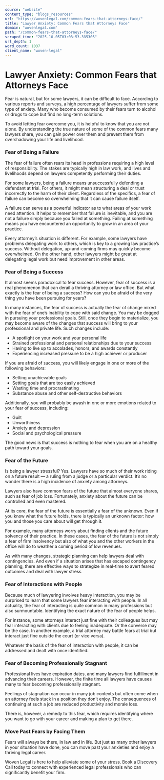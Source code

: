 ```yaml
---
source: "website"
content_type: "blogs_resources"
url: "https://wovenlegal.com/common-fears-that-attorneys-face/"
title: "Lawyer Anxiety: Common Fears that Attorneys Face"
domain: "wovenlegal.com"
path: "/common-fears-that-attorneys-face/"
scraped_time: "2025-10-05T03:03:53.385305"
url_depth: 1
word_count: 1037
client_name: "woven-legal"
---
```


# Lawyer Anxiety: Common Fears that Attorneys Face

Fear is natural, but for some lawyers, it can be difficult to face. According to various reports and surveys, a high percentage of lawyers suffer from some type of anxiety. Many who become consumed by their fears turn to alcohol or drugs to cope but find no long-term solutions.

To avoid letting fear overcome you, it is helpful to know that you are not alone. By understanding the true nature of some of the common fears many lawyers share, you can gain power over them and prevent them from overshadowing your life and livelihood.

### Fear of Being a Failure

The fear of failure often rears its head in professions requiring a high level of responsibility. The stakes are typically high in law work, and lives and livelihoods depend on lawyers competently performing their duties.

For some lawyers, being a failure means unsuccessfully defending a defendant at trial. For others, it might mean structuring a deal or trust incorrectly to the harm of their client. Regardless of the specifics, a fear of failure can become so overwhelming that it can cause failure itself.

A failure can serve as a powerful indicator as to what areas of your work need attention. It helps to remember that failure is inevitable, and you are not a failure simply because you failed at something. Failing at something means you have encountered an opportunity to grow in an area of your practice.

Every attorney’s situation is different. For example, some lawyers have problems delegating work to others, which is key to a growing law practice’s success. Without delegation, up-and-coming firms may quickly become overwhelmed. On the other hand, other lawyers might be great at delegating legal work but need improvement in other areas.

### Fear of Being a Success

It almost seems paradoxical to fear success. However, fear of success is a real phenomenon that can derail a thriving attorney or law office. But what exactly is the fear of being a success? How can you be afraid of the very thing you have been pursuing for years?

In many instances, the fear of success is actually the fear of change mixed with the fear of one’s inability to cope with said change. You may be dogged in pursuing your professional goals. Still, once they begin to materialize, you may become aware of the changes that success will bring to your professional and private life. Such changes include:

* A spotlight on your work and your personal life
* Strained professional and personal relationships due to your success
* Having to live up to accolades, honors, and awards constantly
* Experiencing increased pressure to be a high achiever or producer

If you are afraid of success, you will likely engage in one or more of the following behaviors:

* Setting unachievable goals  
* Setting goals that are too easily achieved
* Wasting time and procrastinating
* Substance abuse and other self-destructive behaviors

Additionally, you will probably be awash in one or more emotions related to your fear of success, including:

* Guilt
* Unworthiness
* Anxiety and depression
* Social and psychological pressure

The good news is that success is nothing to fear when you are on a healthy path toward your goals.

### Fear of the Future

Is being a lawyer stressful? Yes. Lawyers have so much of their work riding on a future result — a ruling from a judge or a particular verdict. It’s no wonder there is a high incidence of anxiety among attorneys.

Lawyers also have common fears of the future that almost everyone shares, such as fear of job loss. Fortunately, anxiety about the future can be controlled and even mastered.

At its core, the fear of the future is essentially a fear of the unknown. Even if you know what the future holds, there is typically an unknown factor: how you and those you care about will get through it.

For example, many attorneys worry about finding clients and the future solvency of their practice. In these cases, the fear of the future is not simply a fear of firm insolvency but also of what you and the other workers in the office will do to weather a coming period of low revenues.

As with many changes, strategic planning can help lawyers deal with contingencies. And even if a situation arises that has escaped contingency planning, there are effective ways to strategize in real-time to avert feared outcomes and deal with lawyer stress.

### Fear of Interactions with People

Because much of lawyering involves heavy interaction, you may be surprised to learn that some lawyers fear interacting with people. In all actuality, the fear of interacting is quite common in many professions but also surmountable. Identifying the exact nature of the fear of people helps.

For instance, some attorneys interact just fine with their colleagues but may fear interacting with clients due to feeling inadequate. Or the converse may be the case. In another example, a trial attorney may battle fears at trial but interact just fine outside the court (or vice versa).

Whatever the basis of the fear of interaction with people, it can be addressed and dealt with once identified.

### Fear of Becoming Professionally Stagnant

Professional lives have expiration dates, and many lawyers find fulfillment in advancing their careers. However, the finite time all lawyers have causes many to fear becoming professionally stagnant.

Feelings of stagnation can occur in many job contexts but often come when an attorney feels stuck in a position they don’t enjoy. The consequences of continuing at such a job are reduced productivity and morale loss.

There is, however, a remedy to this fear, which requires identifying where you want to go with your career and making a plan to get there.

### Move Past Fears by Facing Them

Fears will always be there, in law and in life. But just as many other lawyers in your situation have done, you can move past your anxieties and enjoy a thriving legal career.

Woven Legal is here to help alleviate some of your stress. Book a Discovery Call today to connect with experienced legal professionals who can significantly benefit your firm.